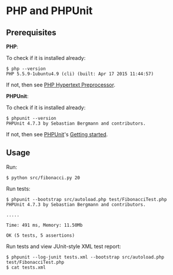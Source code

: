 PHP and PHPUnit
===============

Prerequisites
-------------

**PHP**:

To check if it is installed already:

    $ php --version
    PHP 5.5.9-1ubuntu4.9 (cli) (built: Apr 17 2015 11:44:57) 

If not, then see [PHP Hypertext Preprocessor](http://php.net/).

**PHPUnit**:

To check if it is installed already:

    $ phpunit --version
    PHPUnit 4.7.3 by Sebastian Bergmann and contributors.

If not, then see [PHPUnit](https://phpunit.de/)'s [Getting started](https://phpunit.de/getting-started.html).

Usage
-----

Run:

    $ python src/fibonacci.py 20

Run tests:

    $ phpunit --bootstrap src/autoload.php test/FibonacciTest.php
    PHPUnit 4.7.3 by Sebastian Bergmann and contributors.
    
    .....
    
    Time: 491 ms, Memory: 11.50Mb
    
    OK (5 tests, 5 assertions)

Run tests and view JUnit-style XML test report:

    $ phpunit --log-junit tests.xml --bootstrap src/autoload.php test/FibonacciTest.php
    $ cat tests.xml
